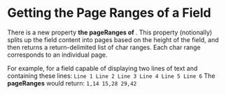 # Getting the Page Ranges of a Field
There is a new property **the pageRanges of <field>**. This property (notionally) splits up the field content into pages based on the height of the field, and then returns a return-delimited list of char ranges. Each char range corresponds to an individual page.

For example, for a field capable of displaying two lines of text and containing these lines:
`Line 1
Line 2
Line 3
Line 4
Line 5
Line 6`
The **pageRanges** would return:
`1,1415,2829,42`
